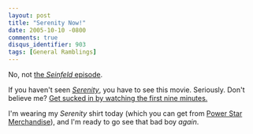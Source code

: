 ```yaml
---
layout: post
title: "Serenity Now!"
date: 2005-10-10 -0800
comments: true
disqus_identifier: 903
tags: [General Ramblings]
---
```

No, not [the *Seinfeld*
episode](http://www.stanthecaddy.com/the-serenity-now-script.html).

 If you haven't seen
[*Serenity*](http://browncoats.serenitymovie.com/serenity/index.html?fuseaction=tools.invlink&u=tillig&linkID=36),
you have to see this movie. Seriously. Don't believe me? [Get sucked in
by watching the first nine
minutes.](http://video.vividas.com/CDN1/3929_Serenity/web/index.html)

 I'm wearing my *Serenity* shirt today (which you can get from [Power
Star Merchandise](http://www.tvmerch.com/)), and I'm ready to go see
that bad boy *again*.
